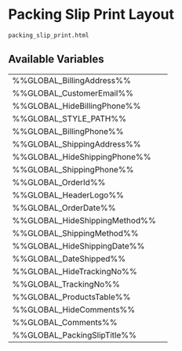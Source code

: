 # <span class="jumptarget"> Packing Slip Print Layout </span>

`packing_slip_print.html`

## <span class="jumptarget"> Available Variables </span>
|||
|---|---|
| %%GLOBAL_BillingAddress%% |
| %%GLOBAL_CustomerEmail%% |
| %%GLOBAL_HideBillingPhone%% |
| %%GLOBAL_STYLE_PATH%% |
| %%GLOBAL_BillingPhone%% |
| %%GLOBAL_ShippingAddress%% |
| %%GLOBAL_HideShippingPhone%% |
| %%GLOBAL_ShippingPhone%% |
| %%GLOBAL_OrderId%% |
| %%GLOBAL_HeaderLogo%% |
| %%GLOBAL_OrderDate%% |
| %%GLOBAL_HideShippingMethod%% |
| %%GLOBAL_ShippingMethod%% |
| %%GLOBAL_HideShippingDate%% |
| %%GLOBAL_DateShipped%% |
| %%GLOBAL_HideTrackingNo%% |
| %%GLOBAL_TrackingNo%% |
| %%GLOBAL_ProductsTable%% |
| %%GLOBAL_HideComments%% |
| %%GLOBAL_Comments%% |
| %%GLOBAL_PackingSlipTitle%% |
